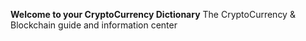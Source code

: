 <!-- TITLE: CryptoCoinPedia -->
<!-- SUBTITLE: Your Guide to the CryptoCurrency World! -->


**Welcome to your CryptoCurrency Dictionary**
The CryptoCurrency & Blockchain guide and information center